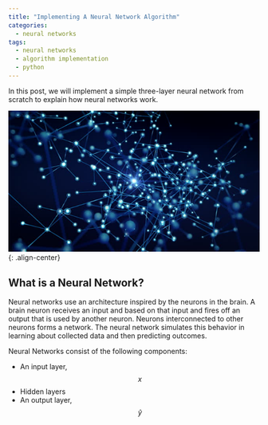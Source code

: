 ```yaml
---
title: "Implementing A Neural Network Algorithm"
categories:
  - neural networks
tags:
  - neural networks
  - algorithm implementation
  - python
--- 
```


In this post, we will implement a simple three-layer neural network from scratch to explain how neural
networks work.

![image-center](/images/2019-9-15_neurons.jpg){: .align-center}

## What is a Neural Network?

Neural networks use an architecture inspired by the neurons in the brain. 
A brain neuron receives an input and based on that input and fires off an output that is used by another neuron. 
Neurons interconnected to other neurons forms a network. 
The neural network simulates this behavior in learning about collected data and then predicting outcomes.

Neural Networks consist of the following components:

- An input layer, $$x$$
- Hidden layers
- An output layer, $$\hat{y}$$
